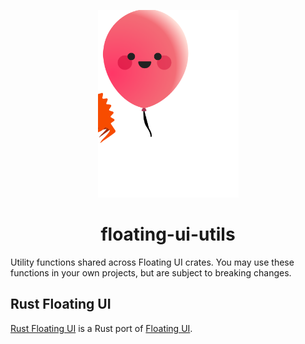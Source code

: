 <p align="center">
    <a href="../../logo.svg" alt="Rust Floating UI logo">
        <img src="../../logo.svg" width="225" height="300">
    </a>
</p>

<h1 align="center">floating-ui-utils</h1>

Utility functions shared across Floating UI crates. You may use these functions in your own projects, but are subject to breaking changes.

## Rust Floating UI

[Rust Floating UI](https://github.com/NixySoftware/floating-ui) is a Rust port of [Floating UI](https://floating-ui.com).
